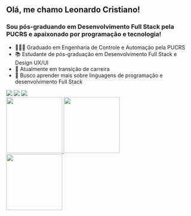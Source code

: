 ## Olá, me chamo Leonardo Cristiano!

### Sou pós-graduando em Desenvolvimento Full Stack pela PUCRS e apaixonado por programação e tecnologia!


- 👨🏼‍🎓  Graduado em Engenharia de Controle e Automação pela PUCRS
- 📚  Estudante de pós-graduação em Desenvolvimento Full Stack e Design UX/UI
- 🔭  Atualmente em transição de carreira
- 🌱  Busco aprender mais sobre linguagens de programação e desenvolvimento Full Stack

<div> 
  <a href = "mailto:l.kusterr@gmail.com"><img src="https://img.shields.io/badge/-Gmail-%23333?style=for-the-badge&logo=gmail&logoColor=white" target="_blank"></a>
  <a href="https://www.linkedin.com/in/leonardokuster/" target="_blank"><img src="https://img.shields.io/badge/-LinkedIn-%230077B5?style=for-the-badge&logo=linkedin&logoColor=white" target="_blank"></a> 
  <a href="https://instagram.com/leonardokuster" target="_blank"><img src="https://img.shields.io/badge/-Instagram-%23E4405F?style=for-the-badge&logo=instagram&logoColor=white" target="_blank"></a>
</div>

<div>
  <a href="https://github.com/leonardokuster">
  <img height="150em" src="https://github-readme-stats.vercel.app/api?username=leonardokuster&show_icons=true&theme=dark&include_all_commits=true&count_private=true"/>
  <img height="150em" src="https://github-readme-stats.vercel.app/api/top-langs/?username=leonardokuster&layout=compact&langs_count=7&theme=dark"/>
</div>

<div>
  <img height="150em" src="https://github-readme-stats.vercel.app/api/pin/?username=leonardokuster&repo=websitecontabil&theme=dark&show_icons=true" /> 
</div>
